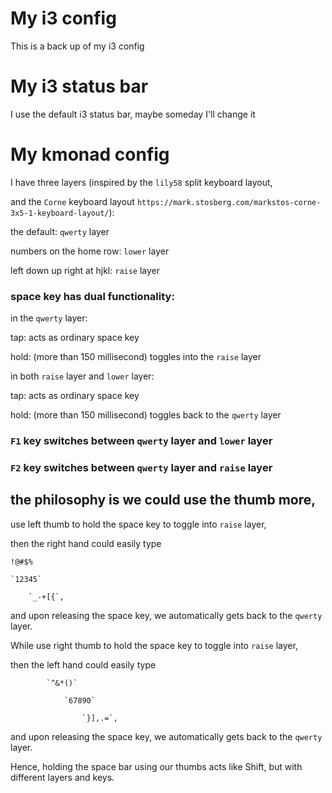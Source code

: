 # My i3 config
This is a back up of my i3 config

# My i3 status bar
I use the default i3 status bar, maybe someday I'll change it

# My kmonad config

I have three layers (inspired by the `lily58` split keyboard layout,

and the `Corne` keyboard layout `https://mark.stosberg.com/markstos-corne-3x5-1-keyboard-layout/`):

the default: `qwerty` layer

numbers on the home row: `lower` layer

left down up right at hjkl: `raise` layer

### space key has dual functionality:

in the `qwerty` layer:

tap: acts as ordinary space key

hold: (more than 150 millisecond) toggles into the `raise` layer

in both `raise` layer and `lower` layer:

tap: acts as ordinary space key

hold: (more than 150 millisecond) toggles back to the `qwerty` layer

### `F1` key switches between `qwerty` layer and `lower` layer

### `F2` key switches between `qwerty` layer and `raise` layer

## the philosophy is we could use the thumb more,

use left thumb to hold the space key to toggle into `raise` layer,

then the right hand could easily type

`!@#$%`

    `12345`

        `_-+[{`,

and upon releasing the space key, we automatically gets back to the `qwerty` layer.

While use right thumb to hold the space key to toggle into `raise` layer,

then the left hand could easily type

            `^&*()`

                `67890`

                    `}],.=`,

and upon releasing the space key, we automatically gets back to the `qwerty` layer.

Hence, holding the space bar using our thumbs acts like Shift, but with different layers and keys.







